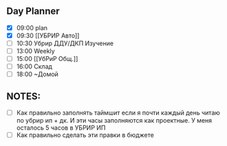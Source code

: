 ## Day Planner
- [x] 09:00 plan 
- [x] 09:30 [[УБРИР Авто]]
- [ ] 10:30 Убрир ДДУ/ДКП Изучение 
- [ ] 13:00 Weekly 
- [ ] 15:00 [[УбРиР Общ.]]
- [ ] 16:00 Склад 
- [ ] 18:00 ~Домой 

## NOTES: 
- [ ] Как правильно заполнять таймшит если я почти каждый день читаю по убрир ип + дк. И эти часы заполняются как проектные. У меня осталось 5 часов в УБРИР ИП 
- [ ] Как правильно сделать эти правки в бюджете 